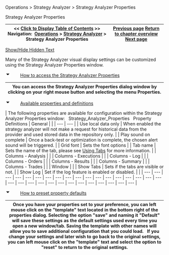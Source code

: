 ﻿


Operations \> Strategy Analyzer \> Strategy Analyzer Properties






















Strategy Analyzer Properties







| \<\< [Click to Display Table of Contents](strategyanalyzer_properties.md) \>\> **Navigation:**     [Operations](operations-1.md) \> [Strategy Analyzer](strategy_analyzer-1.md) \> Strategy Analyzer Properties | [Previous page](saving_strategy_parameter_temp-1.md) [Return to chapter overview](strategy_analyzer-1.md) [Next page](strategyanalyzer_properties_2-1.md) |
| --- | --- |




[Show/Hide Hidden Text](javascript:HMToggleExpandAll(!HMAnyToggleOpen()) "Click to open/close expanding sections")









Many of the Strategy Analyzer visual display settings can be customized using the Strategy Analyzer Properties window.


![tog_minus](tog_minus-1.gif)        [How to access the Strategy Analyzer Properties](javascript:HMToggle('toggle','HowToAccessTheAccountPerformancePropertiesWindow','HowToAccessTheAccountPerformancePropertiesWindow_ICON'))




| You can access the Strategy Analyzer Properties dialog window by clicking on your right mouse button and selecting the menu Properties. |
| --- |



![tog_minus](tog_minus-1.gif)        [Available properties and definitions](javascript:HMToggle('toggle','AvailablePropertiesAndDefinitions','AvailablePropertiesAndDefinitions_ICON'))




| The following properties are available for configuration within the Strategy Analyzer Properties window:   Strategy_Analyzer_Properties   Property Definitions   | General |  | | --- | --- | | Use local data only | When enabled the strategy analyzer will not make a request for historical data from the provider and used stored data in the repository only. | | Play sound on complete | Once a back\-test or optimization is complete, the chosen alert sound will be triggered. | | Grid font | Sets the font options | | Tab name | Sets the name of the tab, please see [Using Tabs](using_tabs-1.md) for more information. | | Columns \- Analysis |  | | Columns \- Executions |  | | Columns \- Log |  | | Columns \- Orders |  | | Columns \- Results |  | | Columns \- Summary |  | | Columns \- Trades |  | | Window |  | | Show Tabs | Sets if the tabs are visible or not. | | Show Log | Set if the log feature is enabled or disabled. | |
| --- | --- | --- | --- | --- | --- | --- | --- | --- | --- | --- | --- | --- | --- | --- | --- | --- | --- | --- | --- | --- | --- | --- | --- | --- | --- | --- | --- | --- | --- | --- |



![tog_minus](tog_minus-1.gif)        [How to preset property defaults](javascript:HMToggle('toggle','HowToPresetPropertyDefaults','HowToPresetPropertyDefaults_ICON'))




| Once you have your properties set to your preference, you can left mouse click on the "template" text located in the bottom right of the properties dialog. Selecting the option "save" and naming it "Default" will save these settings as the default settings used every time you open a new window/tab. Saving the template with other names will allow you to save additional configuration that you could load.   If you change your settings and later wish to go back to the original settings, you can left mouse click on the "template" text and select the option to "reset" to return to the original settings. |
| --- |











